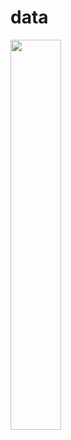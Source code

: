 # data
<img src = "https://search.pstatic.net/sunny/?src=https%3A%2F%2Fwww.zooseyo.com%2Fdog_sale%2Fphoto%2F202108%2F1629614260_12392400.jpg&type=sc960_832" width = "40%">